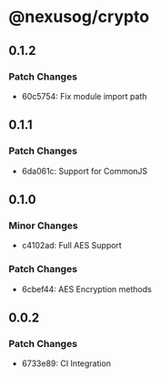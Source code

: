 # @nexusog/crypto

## 0.1.2

### Patch Changes

-   60c5754: Fix module import path

## 0.1.1

### Patch Changes

-   6da061c: Support for CommonJS

## 0.1.0

### Minor Changes

-   c4102ad: Full AES Support

### Patch Changes

-   6cbef44: AES Encryption methods

## 0.0.2

### Patch Changes

-   6733e89: CI Integration
